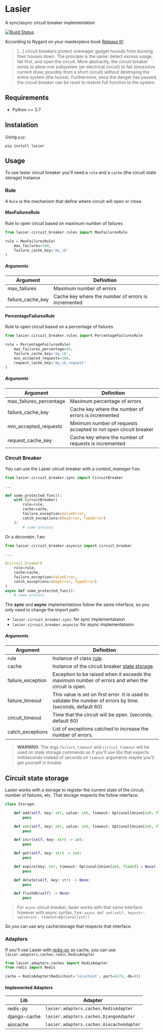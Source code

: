 # Lasier
A sync/async circuit breaker implementation

[![Build Status](https://travis-ci.org/luizalabs/lasier.svg?branch=master)](https://travis-ci.org/luizalabs/lasier)

According to Nygard on your masterpiece book [Release It!](http://pragprog.com/titles/mnee/release-it):

> [...] circuit breakers protect overeager gadget hounds from burning their houses down. The principle is the same: detect excess usage, fail first, and open the circuit. More abstractly, the circuit breaker exists to allow one subsystem (an electrical circuit) to fail (excessive current draw, possibly from a short circuit) without destroying the entire system (the house). Furthermore, once the danger has passed, the circuit breaker can be reset to restore full function to the system.

## Requirements
* Python >= 3.7

## Instalation
Using `pip`:

```
pip install lasier
```

## Usage
To use lasier circuit breaker you'll need a `rule` and a `cache` (the circuit state storage) instance

### Rule
A `Rule` is the mechanism that define where circuit will open or close.

#### MaxFailuresRule
Rule to open circuit based on maximum number of failures

```python
from lasier.circuit_breaker.rules import MaxFailuresRule

rule = MaxFailuresRule(
    max_failures=500,
    failure_cache_key='my_cb'
)
```

##### Arguments
| Argument | Definition |
|----------|------------|
| max\_failures | Maximum number of errors |
| failure\_cache\_key | Cache key where the number of errors is incremented |

#### PercentageFailuresRule
Rule to open circuit based on a percentage of failures

```python
from lasier.circuit_breaker.rules import PercentageFailuresRule

rule = PercentageFailuresRule(
    max_failures_percentage=60,
    failure_cache_key='my_cb',
    min_accepted_requests=100,
    request_cache_key='my_cb_request'
)
```

##### Arguments
| Argument | Definition |
|----------|------------|
| max\_failures\_percentage | Maximum percentage of errors |
| failure\_cache\_key | Cache key where the number of errors is incremented |
| min\_accepted\_requests | Minimum number of requests accepted to not open circuit breaker |
| request\_cache\_key | Cache key where the number of requests is incremented |

### Circuit Breaker
You can use the Lasier circuit breaker with a *context\_manager* f.ex:

```python
from lasier.circuit_breaker.sync import CircuitBreaker

...

def some_protected_func():
    with CircuitBreaker(
        rule=rule,
        cache=cache,
        failure_exception=ValueError,
        catch_exceptions=(KeyError, TypeError)
    ):
        # some process
```
Or a _decorator_, f.ex:

```python
from lasier.circuit_breaker.asyncio import circuit_breaker

...

@circuit_breaker(
    rule=rule,
    cache=cache,
    failure_exception=ValueError,
    catch_exceptions=(KeyError, TypeError)
)
async def some_protected_func():
    # some process
```

The **sync** and **async** implementations follow the same interface, so you only need to change the import path:

* `lasier.circuit_breaker.sync`: for sync implementataion
* `lasier.circuit_breaker.asyncio`: for async implementataion

##### Arguments
| Argument | Definition |
|----------|------------|
| rule | Instance of class [rule](https://github.com/luizalabs/lasier#rule). |
| cache | Instance of the circuit breaker [state storage](https://github.com/luizalabs/lasier#circuit-state-storage). |
| failure\_exception | Exception to be raised when it exceeds the maximum number of errors and when the circuit is open. |
| failure\_timeout | This value is set on first error. It is used to validate the number of errors by time. (seconds, default 60) |
| circuit\_timeout | Time that the circuit will be open. (seconds, default 60) |
| catch\_exceptions | List of exceptions catched to increase the number of errors. |

> **WARNING**: The args `failure_timeout` and `circuit_timeout` will be used on state storage commands so if you'll use libs that expects milliseconds instead of seconds on `timeout` arguments maybe you'll get yourself in trouble

## Circuit state storage
Lasier works with a storage to register the current state of the circuit, number of failures, etc. That storage respects the follow interface:

```python
class Storage:

    def add(self, key: str, value: int, timeout: Optional[Union[int, float]] = None) -> None:
        pass

    def set(self, key: str, value: int, timeout: Optional[Union[int, float]] = None) -> None:
        pass

    def incr(self, key: str) -> int:
        pass

    def get(self, key: str) -> int:
        pass

    def expire(key: str, timeout: Optional[Union[int, float]] = None) -> None:
        pass

    def delete(self, key: str) -> None:
        pass

    def flushdb(self) -> None:
        pass
```

> For `async` circuit breaker, lasier works with that same interface however with async syntax, f.ex: `async def set(self, key=str, value=int, timeout=Optional[int])`

So you can use any cache/storage that respects that interface.

### Adapters
If you'll use Lasier with [redis-py](https://github.com/andymccurdy/redis-py) as cache, you can use `lasier.adapters.caches.redis.RedisAdapter`

```python
from lasier.adapters.caches import RedisAdapter
from redis import Redis

cache = RedisAdapter(Redis(host='localhost', port=6479, db=0))
```

#### Implemented Adapters
| Lib | Adapter |
| --- | --- |
| redis-py | `lasier.adapters.caches.RedisAdapter`|
| django-cache | `lasier.adapters.caches.DjangoAdapter`|
| aiocache | `lasier.adapters.caches.AiocacheAdapter`|
